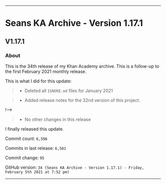 
***

# Seans KA Archive - Version 1.17.1

## V1.17.1

### About

This is the 34th release of my Khan Academy archive. This is a follow-up to the first February 2021 monthly release.

This is what I did for this update:

> * Deleted all `IGNORE.md` files for January 2021

> * Added release notes for the 32nd version of this project.

<!--

> * Deleted hundreds of `IGNORE.md` files

<!-- > * Added data for February 5th 2021 (uncomment this if the update takes longer than 1 day) !-->

!-->

> * No other changes in this release

I finally released this update.

Commit count: `6,596`

Commits in last release: `6,501`

Commit change: `95`

GitHub version: `34 (Seans KA Archive - Version 1.17.1) - Friday, February 5th 2021 at 7:52 pm)`

***
